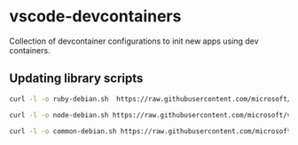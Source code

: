 # vscode-devcontainers
Collection of devcontainer configurations to init new apps using dev containers.


## Updating library scripts

```Bash
curl -l -o ruby-debian.sh  https://raw.githubusercontent.com/microsoft/vscode-dev-containers/master/containers/ruby/.devcontainer/library-scripts/ruby-debian.sh
```
```Bash
curl -l -o node-debian.sh https://raw.githubusercontent.com/microsoft/vscode-dev-containers/master/containers/ruby/.devcontainer/library-scripts/node-debian.sh
```
```Bash
curl -l -o common-debian.sh https://raw.githubusercontent.com/microsoft/vscode-dev-containers/master/containers/ruby/.devcontainer/library-scripts/common-debian.sh
```

